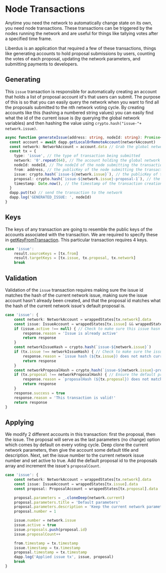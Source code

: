 # Node Transactions

Anytime you need the network to automatically change state on its own, you need node transactions. These transactions can be triggered by the nodes running the network and are useful for things like tallying votes after a specified time frame.

Liberdus is an application that required a few of these transactions, things like generating accounts to hold proposal submissions by users, counting the votes of each proposal, updating the network parameters, and submitting payments to developers.

## Generating

This `issue` transaction is responsible for automatically creating an account that holds a list of proposal account id's that users can submit. The purpose of this is so that you can easily query the network when you want to find all the proposals submitted to the nth network voting cycle. By creating accounts like this (hashing a numbered string values) you can easily find what the id of the current issue is (by querying the global network variables) and then hashing the value using `crypto.hash("issue-"+ network.issue)`.

```ts
async function generateIssue(address: string, nodeId: string): Promise<void> {
  const account = await dapp.getLocalOrRemoteAccount(networkAccount)
  const network: NetworkAccount = account.data // Grab the global network variables
  const tx = {
    type: 'issue', // the type of transaction being submitted
    network: '0'.repeat(64), // The account holding the global network variables
    nodeId: nodeId, // The nodeId of the node submitting the transaction
    from: address, // the publicKey of the node submitting the transaction
    issue: crypto.hash(`issue-${network.issue}`), // the publicKey of the next issue account
    proposal: crypto.hash(`issue-${network.issue}-proposal-1`), // the publicKey of the default proposal (No change from the current parameters)
    timestamp: Date.now(), // the timestamp of the transaction creation
  }
  dapp.put(tx) // send the transaction to the network
  dapp.log('GENERATED_ISSUE: ', nodeId)
}
```

## Keys

The keys of any transaction are going to resemble the public keys of the accounts associated with the transaction. We are required to specify these in [getKeyFromTransaction](../../../api/interface/setup/getKeyFromTransaction). This particular transaction requires 4 keys.

```ts
case 'issue':
    result.sourceKeys = [tx.from]
    result.targetKeys = [tx.issue, tx.proposal, tx.network]
    break
```

## Validation

Validation of the `issue` transaction requires making sure the issue id matches the hash of the current network issue, making sure the issue account hasn't already been created, and that the proposal id matches what the hash of the current network issue's default proposal is.

```ts
case 'issue': {
    const network: NetworkAccount = wrappedStates[tx.network].data
    const issue: IssueAccount = wrappedStates[tx.issue] && wrappedStates[tx.issue].data
    if (issue.active !== null) { // Check to make sure this issue hasn't already been created
        response.reason = 'Issue is already active'
        return response
    }
    const networkIssueHash = crypto.hash(`issue-${network.issue}`)
    if (tx.issue !== networkIssueHash) { // Check to make sure the issue id matches the next issue hash
        response.reason = `issue hash (${tx.issue}) does not match current network issue hash (${networkIssueHash})`
        return response
    }
    const networkProposalHash = crypto.hash(`issue-${network.issue}-proposal-1`)
    if (tx.proposal !== networkProposalHash) { // Ensure the default proposal hash matches the next default proposal hash
        response.reason = `proposalHash (${tx.proposal}) does not match the current default network proposal (${networkProposalHash})`
        return response
    }
    response.success = true
    response.reason = 'This transaction is valid!'
    return response
}
```

## Applying

We modify 2 different accounts in this transaction: first the proposal, then the issue. The proposal will serve as the last parameters (no change) option which comes by default on every voting cycle. Deep clone the current network parameters, then give the account some default title and description. Next, set the issue number to the current network issue number and set active to true. Add the default proposal id to the proposals array and increment the issue's `proposalCount`.

```ts
case 'issue': {
    const network: NetworkAccount = wrappedStates[tx.network].data
    const issue: IssueAccount = wrappedStates[tx.issue].data
    const proposal: ProposalAccount = wrappedStates[tx.proposal].data

    proposal.parameters = _.cloneDeep(network.current)
    proposal.parameters.title = 'Default parameters'
    proposal.parameters.description = 'Keep the current network parameters as they are'
    proposal.number = 1

    issue.number = network.issue
    issue.active = true
    issue.proposals.push(proposal.id)
    issue.proposalCount++

    from.timestamp = tx.timestamp
    issue.timestamp = tx.timestamp
    proposal.timestamp = tx.timestamp
    dapp.log('Applied issue tx', issue, proposal)
    break
}
```
